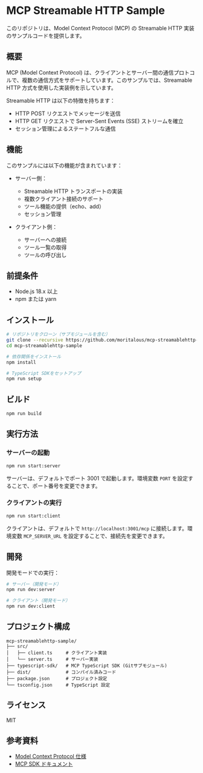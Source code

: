 # MCP Streamable HTTP Sample

このリポジトリは、Model Context Protocol (MCP) の Streamable HTTP 実装のサンプルコードを提供します。

## 概要

MCP (Model Context Protocol) は、クライアントとサーバー間の通信プロトコルで、複数の通信方式をサポートしています。このサンプルでは、Streamable HTTP 方式を使用した実装例を示しています。

Streamable HTTP は以下の特徴を持ちます：

- HTTP POST リクエストでメッセージを送信
- HTTP GET リクエストで Server-Sent Events (SSE) ストリームを確立
- セッション管理によるステートフルな通信

## 機能

このサンプルには以下の機能が含まれています：

- サーバー側：
  - Streamable HTTP トランスポートの実装
  - 複数クライアント接続のサポート
  - ツール機能の提供（echo、add）
  - セッション管理

- クライアント側：
  - サーバーへの接続
  - ツール一覧の取得
  - ツールの呼び出し

## 前提条件

- Node.js 18.x 以上
- npm または yarn

## インストール

```bash
# リポジトリをクローン（サブモジュールを含む）
git clone --recursive https://github.com/moritalous/mcp-streamablehttp-sample.git
cd mcp-streamablehttp-sample

# 依存関係をインストール
npm install

# TypeScript SDKをセットアップ
npm run setup
```

## ビルド

```bash
npm run build
```

## 実行方法

### サーバーの起動

```bash
npm run start:server
```

サーバーは、デフォルトでポート 3001 で起動します。環境変数 `PORT` を設定することで、ポート番号を変更できます。

### クライアントの実行

```bash
npm run start:client
```

クライアントは、デフォルトで `http://localhost:3001/mcp` に接続します。環境変数 `MCP_SERVER_URL` を設定することで、接続先を変更できます。

## 開発

開発モードでの実行：

```bash
# サーバー（開発モード）
npm run dev:server

# クライアント（開発モード）
npm run dev:client
```

## プロジェクト構成

```
mcp-streamablehttp-sample/
├── src/
│   ├── client.ts     # クライアント実装
│   └── server.ts     # サーバー実装
├── typescript-sdk/   # MCP TypeScript SDK (Gitサブモジュール)
├── dist/             # コンパイル済みコード
├── package.json      # プロジェクト設定
└── tsconfig.json     # TypeScript 設定
```

## ライセンス

MIT

## 参考資料

- [Model Context Protocol 仕様](https://spec.modelcontextprotocol.io/)
- [MCP SDK ドキュメント](https://github.com/modelcontextprotocol/typescript-sdk)
